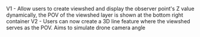 V1 - Allow users to create viewshed and display the observer point's Z value dynamically, the POV of the viewshed layer is shown at the bottom right container
V2 - Users can now create a 3D line feature where the viewshed serves as the POV. Aims to simulate drone camera angle

